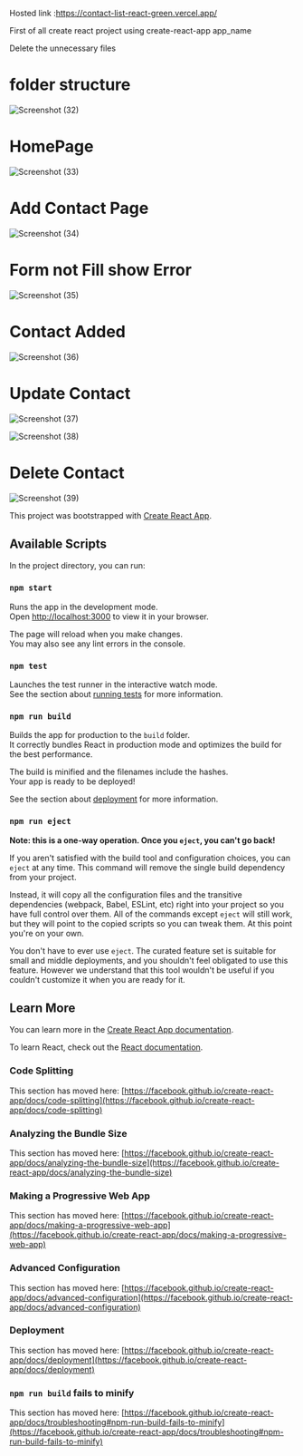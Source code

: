 Hosted link :https://contact-list-react-green.vercel.app/



First of all create react project using create-react-app app_name

Delete the unnecessary files

# folder structure
![Screenshot (32)](https://github.com/Khanjamshed007/Contact-List-React/assets/94047780/4bbd93af-3846-4d47-9bb5-499d76386177)



# HomePage


![Screenshot (33)](https://github.com/Khanjamshed007/Contact-List-React/assets/94047780/09f1bcc4-8799-4e83-8747-fa8636d0899e)

# Add Contact Page

![Screenshot (34)](https://github.com/Khanjamshed007/Contact-List-React/assets/94047780/ab4f0a5f-2b85-4db0-873c-dff06c74880a)


# Form not Fill show Error
![Screenshot (35)](https://github.com/Khanjamshed007/Contact-List-React/assets/94047780/17ef3572-cb6e-441e-9f78-4bf21e1c489f)


# Contact Added

![Screenshot (36)](https://github.com/Khanjamshed007/Contact-List-React/assets/94047780/faa929d8-aa14-44f6-8e20-cb7ede3ea3dd)

# Update Contact
![Screenshot (37)](https://github.com/Khanjamshed007/Contact-List-React/assets/94047780/4f4ab33b-c6d3-4b0d-84e0-3e4df2e3da9b)

![Screenshot (38)](https://github.com/Khanjamshed007/Contact-List-React/assets/94047780/0d470f17-b9e6-42c6-a2ee-cdaf27191ac5)

# Delete Contact

![Screenshot (39)](https://github.com/Khanjamshed007/Contact-List-React/assets/94047780/e81cdfb5-4fa3-454a-861f-023b73625455)



This project was bootstrapped with [Create React App](https://github.com/facebook/create-react-app).

## Available Scripts

In the project directory, you can run:

### `npm start`

Runs the app in the development mode.\
Open [http://localhost:3000](http://localhost:3000) to view it in your browser.

The page will reload when you make changes.\
You may also see any lint errors in the console.

### `npm test`

Launches the test runner in the interactive watch mode.\
See the section about [running tests](https://facebook.github.io/create-react-app/docs/running-tests) for more information.

### `npm run build`

Builds the app for production to the `build` folder.\
It correctly bundles React in production mode and optimizes the build for the best performance.

The build is minified and the filenames include the hashes.\
Your app is ready to be deployed!

See the section about [deployment](https://facebook.github.io/create-react-app/docs/deployment) for more information.

### `npm run eject`

**Note: this is a one-way operation. Once you `eject`, you can't go back!**

If you aren't satisfied with the build tool and configuration choices, you can `eject` at any time. This command will remove the single build dependency from your project.

Instead, it will copy all the configuration files and the transitive dependencies (webpack, Babel, ESLint, etc) right into your project so you have full control over them. All of the commands except `eject` will still work, but they will point to the copied scripts so you can tweak them. At this point you're on your own.

You don't have to ever use `eject`. The curated feature set is suitable for small and middle deployments, and you shouldn't feel obligated to use this feature. However we understand that this tool wouldn't be useful if you couldn't customize it when you are ready for it.

## Learn More

You can learn more in the [Create React App documentation](https://facebook.github.io/create-react-app/docs/getting-started).

To learn React, check out the [React documentation](https://reactjs.org/).

### Code Splitting

This section has moved here: [https://facebook.github.io/create-react-app/docs/code-splitting](https://facebook.github.io/create-react-app/docs/code-splitting)

### Analyzing the Bundle Size

This section has moved here: [https://facebook.github.io/create-react-app/docs/analyzing-the-bundle-size](https://facebook.github.io/create-react-app/docs/analyzing-the-bundle-size)

### Making a Progressive Web App

This section has moved here: [https://facebook.github.io/create-react-app/docs/making-a-progressive-web-app](https://facebook.github.io/create-react-app/docs/making-a-progressive-web-app)

### Advanced Configuration

This section has moved here: [https://facebook.github.io/create-react-app/docs/advanced-configuration](https://facebook.github.io/create-react-app/docs/advanced-configuration)

### Deployment

This section has moved here: [https://facebook.github.io/create-react-app/docs/deployment](https://facebook.github.io/create-react-app/docs/deployment)

### `npm run build` fails to minify

This section has moved here: [https://facebook.github.io/create-react-app/docs/troubleshooting#npm-run-build-fails-to-minify](https://facebook.github.io/create-react-app/docs/troubleshooting#npm-run-build-fails-to-minify)
